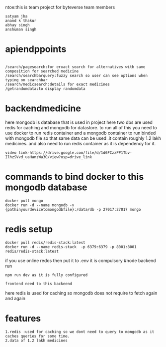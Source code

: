 ntoe:this is team project for byteverse team members 
```
satyam jha
anand k thakur
abhay singh
anshuman singh

```
# apiendppoints
```

/search/pagesearch:for erxact search for alternatives with same composition for searched medicine
/search/searchbarquery:fuzzy search so user can see options when typing on searchbar
/search/medicsearch:details for exact medicines
/getrandomdata:to display randomdata
```
 # backendmedicine
 here mongodb is database that is used in project
 here two dbs are used redis for caching and mongodb for datastore.
 to run all of this you need to use docker to run redis container and a mongodb container to run binded with mongodb file so that same data can be used .it contain roughly 1.2 lakh medicines.
 and also need to run redis container as it is dependency for it.
 ```
video link-https://drive.google.com/file/d/1d6FCzzPP1Tbv-IlhzSVvd_uaHanzWa3O/view?usp=drive_link
```
 # commands to bind docker to this mongodb database
 ```
docker pull mongo
docker run -d --name mongodb -v {pathinyourdevicetomongodbfile}:/data/db -p 27017:27017 mongo

```
# redis setup
```
docker pull redis/redis-stack:latest
docker run -d --name redis-stack  -p 6379:6379 -p 8001:8001 redis/redis-stack:latest
```
if you use online redos then put it to .env
it is compulsory
#node backend run
```
npm run dev as it is fully configured
```
```
frontend need to this backeend
```
here redis is used for caching so mongodb does not require to fetch again and again

# features
```
1.redis :used for caching so we dont need to query to mongodb as it caches queries for some time.
2.data of 1.2 lakh medicines
```

